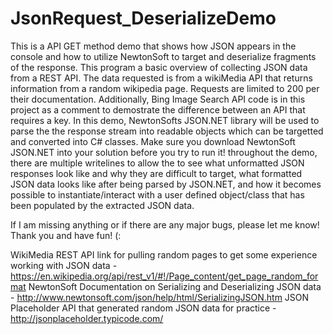 # JsonRequest_DeserializeDemo
This is a API GET method demo that shows how JSON appears in the console and how to utilize NewtonSoft to target and deserialize fragments of the response.
This program a basic overview of collecting JSON data from a REST API. The data requested is from a wikiMedia API that returns information from a random wikipedia page. 
Requests are limited to 200 per their documentation. Additionally, Bing Image Search API code is in this project as a comment to demostrate the difference between an API
that requires a key. In this demo, NewtonSofts JSON.NET library will be used to parse the the response stream into readable objects which can be targetted and converted
into C# classes. Make sure you download NewtonSoft JSON.NET into your solution before you try to run it! throughout the demo, there are multiple writelines to allow the
to see what unformatted JSON responses look like and why they are difficult to target, what formatted JSON data looks like after being parsed by JSON.NET, and how it becomes
possible to instantiate/interact with a user defined object/class that has been populated by the extracted JSON data.

If I am missing anything or if there are any major bugs, please let me know! Thank you and have fun! (:







WikiMedia REST API link for pulling random pages to get some experience working with JSON data - https://en.wikipedia.org/api/rest_v1/#!/Page_content/get_page_random_format
NewtonSoft Documentation on Serializing and Deserializing JSON data - http://www.newtonsoft.com/json/help/html/SerializingJSON.htm
JSON Placeholder API that generated random JSON data for practice - http://jsonplaceholder.typicode.com/
